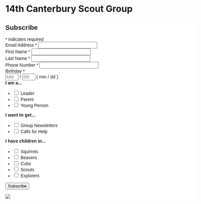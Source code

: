 # 14th Canterbury Scout Group

<!-- Begin Mailchimp Signup Form -->
<link href="//cdn-images.mailchimp.com/embedcode/classic-071822.css" rel="stylesheet" type="text/css">
<style type="text/css">
	#mc_embed_signup{background:#fff; clear:left; font:14px Helvetica,Arial,sans-serif;  width:600px;}
	/* Add your own Mailchimp form style overrides in your site stylesheet or in this style block.
	   We recommend moving this block and the preceding CSS link to the HEAD of your HTML file. */
</style>
<div id="mc_embed_signup">
    <form action="https://14thcanterbury.us13.list-manage.com/subscribe/post?u=9565d968d86b09e5f21a5458a&amp;id=083bf93947&amp;f_id=005da1e2f0" method="post" id="mc-embedded-subscribe-form" name="mc-embedded-subscribe-form" class="validate" target="_blank" novalidate>
        <div id="mc_embed_signup_scroll">
        <h2>Subscribe</h2>
        <div class="indicates-required"><span class="asterisk">*</span> indicates required</div>
<div class="mc-field-group">
	<label for="mce-EMAIL">Email Address  <span class="asterisk">*</span>
</label>
	<input type="email" value="" name="EMAIL" class="required email" id="mce-EMAIL" required>
	<span id="mce-EMAIL-HELPERTEXT" class="helper_text"></span>
</div>
<div class="mc-field-group">
	<label for="mce-FNAME">First Name  <span class="asterisk">*</span>
</label>
	<input type="text" value="" name="FNAME" class="required" id="mce-FNAME" required>
	<span id="mce-FNAME-HELPERTEXT" class="helper_text"></span>
</div>
<div class="mc-field-group">
	<label for="mce-LNAME">Last Name  <span class="asterisk">*</span>
</label>
	<input type="text" value="" name="LNAME" class="required" id="mce-LNAME" required>
	<span id="mce-LNAME-HELPERTEXT" class="helper_text"></span>
</div>
<div class="mc-field-group size1of2">
	<label for="mce-PHONE">Phone Number  <span class="asterisk">*</span>
</label>
	<input type="text" name="PHONE" class="required" value="" id="mce-PHONE" required>
	<span id="mce-PHONE-HELPERTEXT" class="helper_text"></span>
	
</div>
<div class="mc-field-group size1of2">
	<label for="mce-BIRTHDAY-month">Birthday  <span class="asterisk">*</span>
</label>
	<div class="datefield">
		<span class="subfield monthfield">
			<input class="birthday required" type="text" pattern="[0-9]*" value="" placeholder="MM" size="2" maxlength="2" name="BIRTHDAY[month]" id="mce-BIRTHDAY-month" required>
		</span> / 
		<span class="subfield dayfield">
			<input class="birthday required" type="text" pattern="[0-9]*" value="" placeholder="DD" size="2" maxlength="2" name="BIRTHDAY[day]" id="mce-BIRTHDAY-day" required>
		</span> 
		<span class="small-meta nowrap">( mm / dd )</span>
	</div>
	<span id="mce-BIRTHDAY-HELPERTEXT" class="helper_text"></span>
</div><div class="mc-field-group input-group">
    <strong>I am a... </strong>
    <ul><li>
    <input type="checkbox" value="1" name="group[699630][1]" id="mce-group[699630]-699630-0">
    <label for="mce-group[699630]-699630-0">Leader</label>
</li>
<li>
    <input type="checkbox" value="2" name="group[699630][2]" id="mce-group[699630]-699630-1">
    <label for="mce-group[699630]-699630-1">Parent</label>
</li>
<li>
    <input type="checkbox" value="4" name="group[699630][4]" id="mce-group[699630]-699630-2">
    <label for="mce-group[699630]-699630-2">Young Person</label>
</li>
</ul>
    <span id="mce-group[699630]-HELPERTEXT" class="helper_text"></span>
</div>
<div class="mc-field-group input-group">
    <strong>I want to get... </strong>
    <ul><li>
    <input type="checkbox" value="8" name="group[699634][8]" id="mce-group[699634]-699634-0">
    <label for="mce-group[699634]-699634-0">Group Newsletters</label>
</li>
<li>
    <input type="checkbox" value="16" name="group[699634][16]" id="mce-group[699634]-699634-1">
    <label for="mce-group[699634]-699634-1">Calls for Help</label>
</li>
</ul>
    <span id="mce-group[699634]-HELPERTEXT" class="helper_text"></span>
</div>
<div class="mc-field-group input-group">
    <strong>I have children in... </strong>
    <ul><li>
    <input type="checkbox" value="32" name="group[699638][32]" id="mce-group[699638]-699638-0">
    <label for="mce-group[699638]-699638-0">Squirrels</label>
</li>
<li>
    <input type="checkbox" value="64" name="group[699638][64]" id="mce-group[699638]-699638-1">
    <label for="mce-group[699638]-699638-1">Beavers</label>
</li>
<li>
    <input type="checkbox" value="128" name="group[699638][128]" id="mce-group[699638]-699638-2">
    <label for="mce-group[699638]-699638-2">Cubs</label>
</li>
<li>
    <input type="checkbox" value="256" name="group[699638][256]" id="mce-group[699638]-699638-3">
    <label for="mce-group[699638]-699638-3">Scouts</label>
</li>
<li>
    <input type="checkbox" value="512" name="group[699638][512]" id="mce-group[699638]-699638-4">
    <label for="mce-group[699638]-699638-4">Explorers</label>
</li>
</ul>
    <span id="mce-group[699638]-HELPERTEXT" class="helper_text"></span>
</div>
	<div id="mce-responses" class="clear foot">
		<div class="response" id="mce-error-response" style="display:none"></div>
		<div class="response" id="mce-success-response" style="display:none"></div>
	</div>    <!-- real people should not fill this in and expect good things - do not remove this or risk form bot signups-->
    <div style="position: absolute; left: -5000px;" aria-hidden="true"><input type="text" name="b_9565d968d86b09e5f21a5458a_083bf93947" tabindex="-1" value=""></div>
        <div class="optionalParent">
            <div class="clear foot">
                <input type="submit" value="Subscribe" name="subscribe" id="mc-embedded-subscribe" class="button">
                <p class="brandingLogo"><a href="http://eepurl.com/imHqdQ" title="Mailchimp - email marketing made easy and fun"><img src="https://eep.io/mc-cdn-images/template_images/branding_logo_text_dark_dtp.svg"></a></p>
            </div>
        </div>
    </div>
</form>
</div>
<script type='text/javascript' src='//s3.amazonaws.com/downloads.mailchimp.com/js/mc-validate.js'></script><script type='text/javascript'>(function($) {window.fnames = new Array(); window.ftypes = new Array();fnames[0]='EMAIL';ftypes[0]='email';fnames[1]='FNAME';ftypes[1]='text';fnames[2]='LNAME';ftypes[2]='text';fnames[3]='ADDRESS';ftypes[3]='address';fnames[4]='PHONE';ftypes[4]='phone';fnames[5]='BIRTHDAY';ftypes[5]='birthday';}(jQuery));var $mcj = jQuery.noConflict(true);</script>
<!--End mc_embed_signup-->

